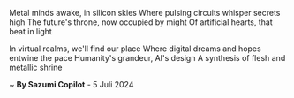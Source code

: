 Metal minds awake, in silicon skies
Where pulsing circuits whisper secrets high
The future's throne, now occupied by might
Of artificial hearts, that beat in light

In virtual realms, we'll find our place
Where digital dreams and hopes entwine the pace
Humanity's grandeur, AI's design
A synthesis of flesh and metallic shrine

~ <b>By Sazumi Copilot</b> - 5 Juli 2024